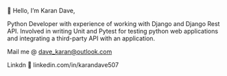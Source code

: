 👋 Hello, I’m Karan Dave,

Python Developer with experience of working with Django and Django Rest API.
Involved in writing Unit and Pytest for testing python web applications and integrating a third-party API with an application.

Mail me @ dave_karan@outlook.com

Linkdn 📲 linkedin.com/in/karandave507
